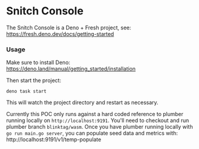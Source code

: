 # Snitch Console

The Snitch Console is a Deno + Fresh project, see:
https://fresh.deno.dev/docs/getting-started

### Usage

Make sure to install Deno: https://deno.land/manual/getting_started/installation

Then start the project:

```
deno task start
```

This will watch the project directory and restart as necessary.

Currently this POC only runs against a hard coded reference to plumber running
locally on `http://localhost:9191`. You'll need to checkout and run plumber
branch `blinktag/wasm`. Once you have plumber running locally with `go run main.go server`,
you can populate seed data and metrics with: http://localhost:9191/v1/temp-populate